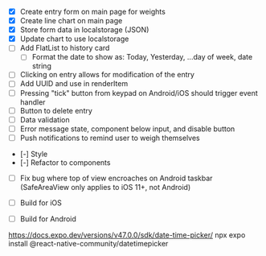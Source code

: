 - [X] Create entry form on main page for weights
- [X] Create line chart on main page
- [X] Store form data in localstorage (JSON)
- [X] Update chart to use localstorage
- [ ] Add FlatList to history card
    - [ ] Format the date to show as: Today, Yesterday, ...day of week, date string
- [ ] Clicking on entry allows for modification of the entry
- [ ] Add UUID and use in renderItem
- [ ] Pressing "tick" button from keypad on Android/iOS should trigger event handler
- [ ] Button to delete entry
- [ ] Data validation
- [ ] Error message state, component below input, and disable button
- [ ] Push notifications to remind user to weigh themselves
- [-] Style
- [-] Refactor to components
- [ ] Fix bug where top of view encroaches on Android taskbar (SafeAreaView only applies to iOS 11+, not Android)
- [ ] Build for iOS
- [ ] Build for Android


https://docs.expo.dev/versions/v47.0.0/sdk/date-time-picker/
npx expo install @react-native-community/datetimepicker